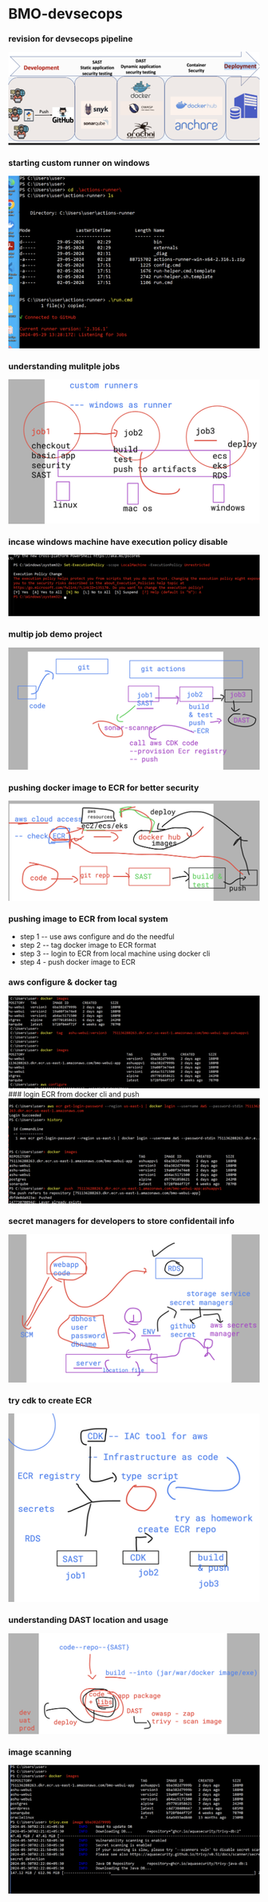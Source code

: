 # BMO-devsecops

### revision for devsecops pipeline 

<img src="pipe1.png">

### starting custom runner on windows 

<img src="cust1.png">


### understanding mulitple jobs 

<img src="multi.png">

### incase windows machine have execution policy disable 

<img src="exepol.png">

### multip job demo project

<img src="demo1.png">

### pushing docker image to ECR for better security 

<img src="ecr.png">

### pushing image to ECR from local system 

- step 1 -- use aws configure and do the needful
- step 2 -- tag docker image to ECR format
- step 3 -- login to ECR from local machine using docker cli 
- step 4 - push docker image to ECR 

### aws configure & docker tag 

<img src="awsd.png">
### login ECR from docker cli and push 

<img src="ecrpush.png">

### secret managers for developers to store confidentail info 

<img src="secret1.png">


### try cdk to create ECR 

<img src="ecr1.png">

### understanding DAST location and usage

<img src="dast.png">

### image scanning 


<img src="trivy.png">









